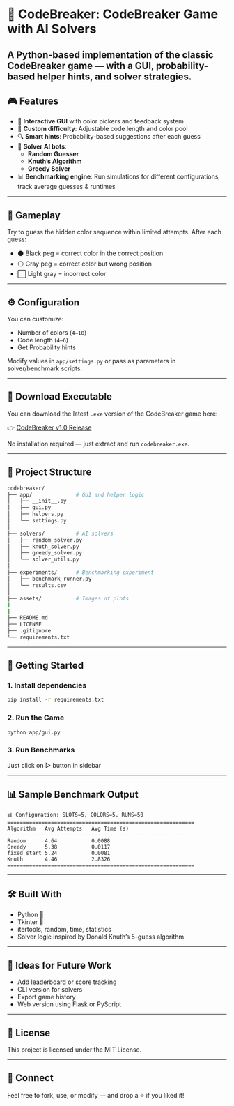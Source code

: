 # 🎰 CodeBreaker: CodeBreaker Game with AI Solvers

A Python-based implementation of the classic **CodeBreaker** game — with a GUI, probability-based helper hints, and solver strategies.
---

## 🎮 Features

- 🎨 **Interactive GUI** with color pickers and feedback system
- 🎯 **Custom difficulty**: Adjustable code length and color pool
- 🔍 **Smart hints**: Probability-based suggestions after each guess
- 🤖 **Solver AI bots**:
  - **Random Guesser**
  - **Knuth’s Algorithm**
  - **Greedy Solver**
- 📊 **Benchmarking engine**: Run simulations for different configurations, track average guesses & runtimes

---

## 🧩 Gameplay

Try to guess the hidden color sequence within limited attempts. After each guess:
- ⚫ Black peg = correct color in the correct position
- ⚪ Gray peg = correct color but wrong position
- ⬜ Light gray = incorrect color

---

## ⚙️ Configuration

You can customize:
- Number of colors (`4–10`)
- Code length (`4–6`)
- Get Probability hints

Modify values in `app/settings.py` or pass as parameters in solver/benchmark scripts.

---

## 🚀 Download Executable

You can download the latest `.exe` version of the CodeBreaker game here:

👉 [CodeBreaker v1.0 Release](https://github.com/narendra3003/codebreaker/releases/latest)

No installation required — just extract and run `codebreaker.exe`.

---

## 📁 Project Structure

```bash
codebreaker/
├── app/              # GUI and helper logic
│   ├── __init__.py
│   ├── gui.py
│   ├── helpers.py
│   └── settings.py
│
├── solvers/          # AI solvers
│   ├── random_solver.py
│   ├── knuth_solver.py
│   ├── greedy_solver.py
│   └── solver_utils.py
│
├── experiments/      # Benchmarking experiment
│   ├── benchmark_runner.py
│   └── results.csv
│
├── assets/           # Images of plots
|
|
├── README.md
├── LICENSE
├── .gitignore
└── requirements.txt
````

---

## 🚀 Getting Started

### 1. Install dependencies

```bash
pip install -r requirements.txt
```

### 2. Run the Game

```bash
python app/gui.py
```

### 3. Run Benchmarks
Just click on ▷ button in sidebar

---

## 📊 Sample Benchmark Output
```
📊 Configuration: SLOTS=5, COLORS=5, RUNS=50
============================================================
Algorithm   Avg Attempts   Avg Time (s)   
------------------------------------------------------------
Random      4.64           0.0088         
Greedy      5.38           0.0117         
fixed_start 5.24           0.0081         
Knuth       4.46           2.8326         
============================================================
```

---

## 🛠️ Built With

* Python 🐍
* Tkinter 🎨
* itertools, random, time, statistics
* Solver logic inspired by Donald Knuth’s 5-guess algorithm

---

## 📌 Ideas for Future Work

* Add leaderboard or score tracking
* CLI version for solvers
* Export game history
* Web version using Flask or PyScript

---

## 📄 License

This project is licensed under the MIT License.

---

## 🤝 Connect

Feel free to fork, use, or modify — and drop a ⭐ if you liked it!
